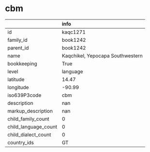 # cbm
|                      | info                             |
|:---------------------|:---------------------------------|
| id                   | kaqc1271                         |
| family_id            | book1242                         |
| parent_id            | book1242                         |
| name                 | Kaqchikel, Yepocapa Southwestern |
| bookkeeping          | True                             |
| level                | language                         |
| latitude             | 14.47                            |
| longitude            | -90.99                           |
| iso639P3code         | cbm                              |
| description          | nan                              |
| markup_description   | nan                              |
| child_family_count   | 0                                |
| child_language_count | 0                                |
| child_dialect_count  | 0                                |
| country_ids          | GT                               |